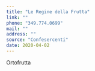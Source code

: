 ```yaml
---
title: "Le Regine della Frutta"
link: ""
phone: "349.774.0699"
mail: ""
address: ""
source: "Confesercenti"
date: 2020-04-02
---
```

Ortofrutta

